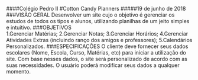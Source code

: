 ####Colégio Pedro II
#Cotton Candy Planners
#####19 de junho de 2018
###VISÃO GERAL
Desenvolver um site cujo o objetivo é gerenciar os estudos de todos os tipos e alunos, utilizando planilhas de um jeito simples e intuitivo.
###OBJETIVOS   
1.Gerenciar Matérias;
2.Gerenciar Notas;
3.Gerenciar Horários;
4.Gerenciar Atividades Extras (incluindo ranço dos amigos e professores);
5.Calendários Personalizados.
###ESPECIFICAÇÕES
O cliente deve fornecer seus dados escolares (Nome, Escola, Curso, Matérias, etc)  para iniciar a utilização do site.
Com base nesses dados, o site será personalizado de acordo com as suas necessidades.
O usuário poderá modificar seus dados a qualquer momento.
